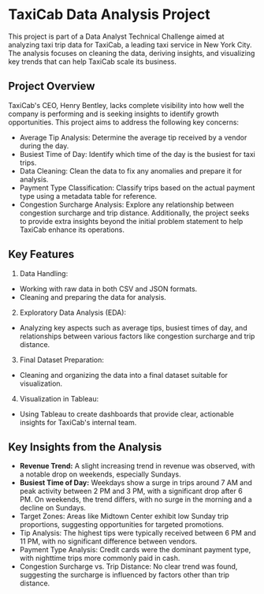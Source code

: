 # TaxiCab Data Analysis Project
This project is part of a Data Analyst Technical Challenge aimed at analyzing taxi trip data for TaxiCab, a leading taxi service in New York City. The analysis focuses on cleaning the data, deriving insights, and visualizing key trends that can help TaxiCab scale its business.

## Project Overview
TaxiCab's CEO, Henry Bentley, lacks complete visibility into how well the company is performing and is seeking insights to identify growth opportunities. This project aims to address the following key concerns:

* Average Tip Analysis: Determine the average tip received by a vendor during the day.
* Busiest Time of Day: Identify which time of the day is the busiest for taxi trips.
* Data Cleaning: Clean the data to fix any anomalies and prepare it for analysis.
* Payment Type Classification: Classify trips based on the actual payment type using a metadata table for reference.
* Congestion Surcharge Analysis: Explore any relationship between congestion surcharge and trip distance.
Additionally, the project seeks to provide extra insights beyond the initial problem statement to help TaxiCab enhance its operations.

## Key Features
1. Data Handling:
* Working with raw data in both CSV and JSON formats.
* Cleaning and preparing the data for analysis.
2. Exploratory Data Analysis (EDA):
* Analyzing key aspects such as average tips, busiest times of day, and relationships between various factors like congestion surcharge and trip distance.
3. Final Dataset Preparation:
* Cleaning and organizing the data into a final dataset suitable for visualization.
4. Visualization in Tableau:
* Using Tableau to create dashboards that provide clear, actionable insights for TaxiCab's internal team.

## Key Insights from the Analysis
* __Revenue Trend:__ A slight increasing trend in revenue was observed, with a notable drop on weekends, especially Sundays.
* __Busiest Time of Day:__ Weekdays show a surge in trips around 7 AM and peak activity between 2 PM and 3 PM, with a significant drop after 6 PM. On weekends, the trend differs, with no surge in the morning and a decline on Sundays.
* Target Zones: 
Areas like Midtown Center exhibit low Sunday trip proportions, suggesting opportunities for targeted promotions.
* Tip Analysis: 
The highest tips were typically received between 6 PM and 11 PM, with no significant difference between vendors.
* Payment Type Analysis: 
Credit cards were the dominant payment type, with nighttime trips more commonly paid in cash.
* Congestion Surcharge vs. Trip Distance: 
No clear trend was found, suggesting the surcharge is influenced by factors other than trip distance.
